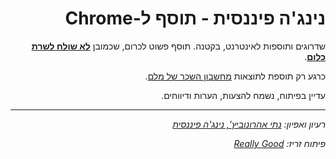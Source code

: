 <div dir="rtl">

# נינג'ה פיננסית - תוסף ל-Chrome

שדרוגים ותוספות לאינטרנט, בקטנה. תוסף פשוט לכרום, שכמובן [**לא שולח לשרת כלום**](privacy.md).

כרגע רק תוספת לתוצאות [מחשבון השכר של מלם](https://www.malam-payroll.com/%D7%9E%D7%97%D7%A9%D7%91%D7%95%D7%9F-%D7%A9%D7%9B%D7%A8).

עדיין בפיתוח, נשמח להצעות, הערות ודיווחים.

---

_רעיון ואפיון: [נתי אהרונוביץ', נינג'ה פיננסית](facebook.com/nathan.aharonovich/)_

_&#x202b;פיתוח זריז: [Really Good](https://reallygood.co.il?utm_source=fininja&utm_campaign=github)_

</div>
